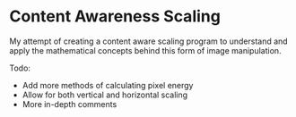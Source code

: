 # Content Awareness Scaling
My attempt of creating a content aware scaling program to understand and apply the mathematical concepts behind this form of image manipulation.

Todo:
* Add more methods of calculating pixel energy
* Allow for both vertical and horizontal scaling
* More in-depth comments
